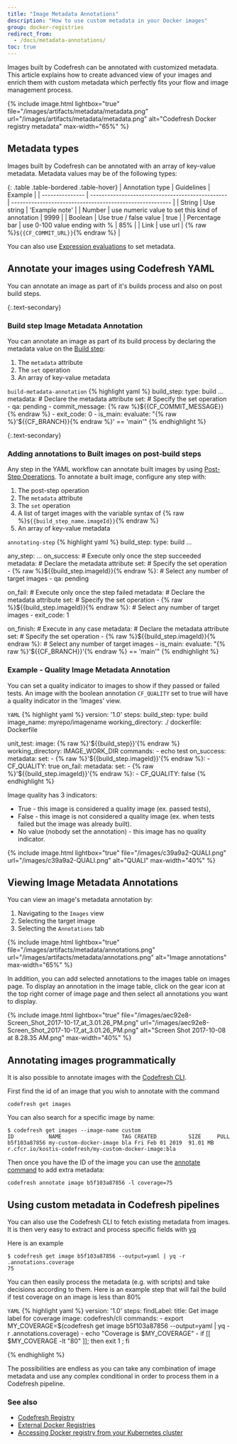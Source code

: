 ```yaml
---
title: "Image Metadata Annotations"
description: "How to use custom metadata in your Docker images"
group: docker-registries
redirect_from:
  - /docs/metadata-annotations/
toc: true
---
```

Images built by Codefresh can be annotated with customized metadata.
This article explains how to create advanced view of your images and enrich them with custom metadata which perfectly fits your flow and image management process.

{% 
  include image.html 
  lightbox="true" 
  file="/images/artifacts/metadata/metadata.png" 
  url="/images/artifacts/metadata/metadata.png" 
  alt="Codefresh Docker registry metadata" 
  max-width="65%" 
%}


## Metadata types
Images built by Codefresh can be annotated with an array of key-value metadata.
Metadata values may be of the following types:

{: .table .table-bordered .table-hover}
| Annotation type | Guidelines                                       | Example                                                  |
| --------------- | ------------------------------------------------ | -------------------------------------------------------- |
| String          | Use string                                       | 'Example note'                                           |
| Number          | use numeric value to set this kind of annotation  | 9999                                                    |
| Boolean         | Use true / false value                           | true                                                     |
| Percentage bar  | use 0-100 value ending with %                     | 85%                                                     |
| Link            | use url                                           | {% raw %}`${{CF_COMMIT_URL}}`{% endraw %}               |
                                           
You can also use [Expression evaluations]({{site.baseurl}}/docs/codefresh-yaml/expression-condition-syntax/) to set metadata.

## Annotate your images using Codefresh YAML
You can annotate an image as part of it's builds process and also on post build steps.

{:.text-secondary}
### Build step Image Metadata Annotation
You can annotate an image as part of its build process by declaring the metadata value on the [Build step]({{site.baseurl}}/docs/codefresh-yaml/steps/build/):
1. The `metadata` attribute
2. The `set` operation
3. An array of key-value metadata

  `build-metadata-annotation`
{% highlight yaml %}
build_step:
  type: build
  ...
  metadata: # Declare the metadata attribute
    set: # Specify the set operation
      - qa: pending
      - commit_message: {% raw %}${{CF_COMMIT_MESSAGE}}{% endraw %}
      - exit_code: 0
      - is_main: 
          evaluate: "{% raw %}'${{CF_BRANCH}}{% endraw %}' == 'main'"
{% endhighlight %}

{:.text-secondary}
### Adding annotations to Built images on post-build steps
Any step in the YAML workflow can annotate built images by using [Post-Step Operations]({{site.baseurl}}/docs/codefresh-yaml/post-step-operations/).
To annotate a built image, configure any step with:
1. The post-step operation
2. The `metadata` attribute
3. The `set` operation
4. A list of target images with the variable syntax of {% raw %}`${{build_step_name.imageId}}`{% endraw %}
5. An array of key-value metadata

  `annotating-step`
{% highlight yaml %}
build_step:
  type: build
  ...

any_step:
  ...
  on_success: # Execute only once the step succeeded
    metadata: # Declare the metadata attribute
      set: # Specify the set operation
        - {% raw %}${{build_step.imageId}}{% endraw %}: # Select any number of target images
          - qa: pending
          
  on_fail: # Execute only once the step failed
    metadata: # Declare the metadata attribute
      set: # Specify the set operation
        - {% raw %}${{build_step.imageId}}{% endraw %}: # Select any number of target images
          - exit_code: 1

  on_finish: # Execute in any case
    metadata: # Declare the metadata attribute
      set: # Specify the set operation
        - {% raw %}${{build_step.imageId}}{% endraw %}: # Select any number of target images
          - is_main: 
              evaluate: "{% raw %}'${{CF_BRANCH}}'{% endraw %} == 'main'"
{% endhighlight %}

### Example - Quality Image Metadata Annotation
You can set a quality indicator to images to show if they passed or failed tests. An image with the boolean annotation `CF_QUALITY` set to true will have a quality indicator in the 'Images' view. 

  `YAML`
{% highlight yaml %}
version: '1.0'
steps:
  build_step:
    type: build
    image_name: myrepo/imagename
    working_directory: ./
    dockerfile: Dockerfile
    
  unit_test:
    image: {% raw %}'${{build_step}}'{% endraw %}
    working_directory: IMAGE_WORK_DIR
    commands:
      - echo test
    on_success:
      metadata:
        set:
          - {% raw %}'${{build_step.imageId}}'{% endraw %}:
              - CF_QUALITY: true
    on_fail:
      metadata:
        set:
          - {% raw %}'${{build_step.imageId}}'{% endraw %}:
              - CF_QUALITY: false
{% endhighlight %}

Image quality has 3 indicators:
* True - this image is considered a quality image (ex. passed tests),
* False - this image is not considered a quality image  (ex. when tests failed but the image was already built).
* No value (nobody set the annotation) - this image has no quality indicator.

{% include image.html lightbox="true" file="/images/c39a9a2-QUALI.png" url="/images/c39a9a2-QUALI.png" alt="QUALI" max-width="40%" %}


## Viewing Image Metadata Annotations
You can view an image's metadata annotation by:
1. Navigating to the `Images` view
2. Selecting the target image
3. Selecting the `Annotations` tab

{% 
  include image.html 
  lightbox="true" 
  file="/images/artifacts/metadata/annotations.png" 
  url="/images/artifacts/metadata/annotations.png" 
  alt="Image annotations" 
  max-width="65%" 
%}

In addition, you can add selected annotations to the images table on images page. To display an annotation in the image table, click on the gear icon at the top right corner of image page and then select all annotations you want to display.

{% include image.html lightbox="true" file="/images/aec92e8-Screen_Shot_2017-10-17_at_3.01.26_PM.png" url="/images/aec92e8-Screen_Shot_2017-10-17_at_3.01.26_PM.png" alt="Screen Shot 2017-10-08 at 8.28.35 AM.png" max-width="40%" %}


## Annotating images programmatically

It is also possible to annotate images with the [Codefresh CLI](https://codefresh-io.github.io/cli/).

First find the id of an image that you wish to annotate with the command

```
codefresh get images
```

You can also search for a specific image by name:

```
$ codefresh get images --image-name custom
ID           NAME                   TAG CREATED          SIZE     PULL
b5f103a87856 my-custom-docker-image bla Fri Feb 01 2019  91.01 MB r.cfcr.io/kostis-codefresh/my-custom-docker-image:bla
```
Then once you have the ID of the image you can use the [annotate command](https://codefresh-io.github.io/cli/images/annotate-image/) to add extra metadata:

```
codefresh annotate image b5f103a87856 -l coverage=75
```

## Using custom metadata in Codefresh pipelines

You can also use the Codefresh CLI to fetch existing metadata from images. It is then very easy to extract and process specific fields with [yq](https://github.com/kislyuk/yq)

Here is an example
```
$ codefresh get image b5f103a87856 --output=yaml | yq -r .annotations.coverage
75
```

You can then easily process the metadata (e.g. with scripts) and take decisions according to them. Here is an example
step that will fail the build if test coverage on an image is less than 80%

  `YAML`
{% highlight yaml %}
version: '1.0'
steps:
  findLabel:
    title: Get image label for coverage
    image: codefresh/cli
    commands:
      - export MY_COVERAGE=$(codefresh get image b5f103a87856 --output=yaml | yq -r .annotations.coverage)
      - echo "Coverage is $MY_COVERAGE"
      - if [[ $MY_COVERAGE -lt "80" ]]; then exit 1 ; fi

{% endhighlight %}

The possibilities are endless as you can take any combination of image metadata and use any complex conditional
in order to process them in a Codefresh pipeline.


### See also

* [Codefresh Registry]({{site.baseurl}}/docs/docker-registries/codefresh-registry/)
* [External Docker Registries]({{site.baseurl}}/docs/docker-registries/external-docker-registries/)
* [Accessing Docker registry from your Kubernetes cluster]({{site.baseurl}}/docs/deploy-to-kubernetes/access-docker-registry-from-kubernetes/)
